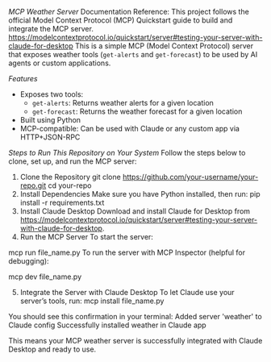 *MCP Weather Server*
Documentation Reference: This project follows the official Model Context Protocol (MCP) Quickstart guide to build and integrate the MCP server.
https://modelcontextprotocol.io/quickstart/server#testing-your-server-with-claude-for-desktop
This is a simple MCP (Model Context Protocol) server that exposes weather tools (`get-alerts` and `get-forecast`) to be used by AI agents or custom applications.

*Features*

- Exposes two tools: 
  - `get-alerts`: Returns weather alerts for a given location
  - `get-forecast`: Returns the weather forecast for a given location
- Built using Python
- MCP-compatible: Can be used with Claude or any custom app via HTTP+JSON-RPC

*Steps to Run This Repository on Your System*
Follow the steps below to clone, set up, and run the MCP server:

1. Clone the Repository
   git clone https://github.com/your-username/your-repo.git
   cd your-repo
2. Install Dependencies
Make sure you have Python installed, then run:
   pip install -r requirements.txt
3. Install Claude Desktop
Download and install Claude for Desktop from https://modelcontextprotocol.io/quickstart/server#testing-your-server-with-claude-for-desktop.
4. Run the MCP Server
To start the server:

mcp run file_name.py
To run the server with MCP Inspector (helpful for debugging):

mcp dev file_name.py

5. Integrate the Server with Claude Desktop
To let Claude use your server’s tools, run:
mcp install file_name.py

You should see this confirmation in your terminal:
Added server 'weather' to Claude config
Successfully installed weather in Claude app

This means your MCP weather server is successfully integrated with Claude Desktop and ready to use.
